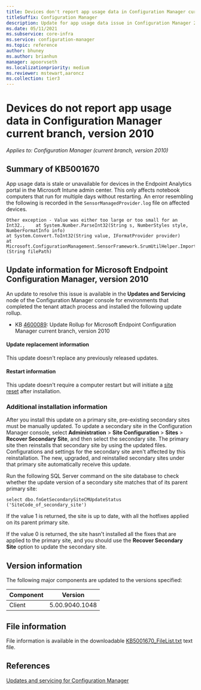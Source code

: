 ```yaml
---
title: Devices don't report app usage data in Configuration Manager current branch, version 2010
titleSuffix: Configuration Manager
description: Update for app usage data issue in Configuration Manager 2010
ms.date: 05/11/2021
ms.subservice: core-infra
ms.service: configuration-manager
ms.topic: reference
author: bhuney
ms.author: brianhun
manager: apoorvseth
ms.localizationpriority: medium
ms.reviewer: mstewart,aaroncz 
ms.collection: tier3
---
```

# Devices do not report app usage data in Configuration Manager current branch, version 2010

*Applies to: Configuration Manager (current branch, version 2010)*

## Summary of KB5001670
App usage data is stale or unavailable for devices in the Endpoint Analytics portal in the Microsoft Intune admin center. This only affects notebook computers that run for multiple days without restarting.
An error resembling the following is recorded in the `SensorManagedProvider.log` file on affected devices.
   ```text
   Other exception - Value was either too large or too small for an Int32.,    at System.Number.ParseInt32(String s, NumberStyles style, NumberFormatInfo info)
   at System.Convert.ToInt32(String value, IFormatProvider provider)
   at Microsoft.ConfigurationManagement.SensorFramework.SrumUtilHelper.ImportCsvToDataTable[T](String filePath)
   ```

## Update information for Microsoft Endpoint Configuration Manager, version 2010
An update to resolve this issue is available in the **Updates and Servicing** node of the Configuration Manager console for environments that completed the tenant attach process and installed the following update rollup.
- KB [4600089](../../hotfix/2010/4600089.md): Update Rollup for Microsoft Endpoint Configuration Manager current branch, version 2010

#### Update replacement information

This update doesn't replace any previously released updates.

#### Restart information

This update doesn't require a computer restart but will initiate a [site reset](../../core/servers/manage/modify-your-infrastructure.md#bkmk_reset) after installation.

### Additional installation information

After you install this update on a primary site, pre-existing secondary sites must be manually updated. To update a secondary site in the Configuration Manager console, select **Administration** > **Site Configuration** > **Sites** >  **Recover Secondary Site**, and then select the secondary site. The primary site then reinstalls that secondary site by using the updated files. Configurations and settings for the secondary site aren't affected by this reinstallation. The new, upgraded, and reinstalled secondary sites under that primary site automatically receive this update.

Run the following SQL Server command on the site database to check whether the update version of a secondary site matches that of its parent primary site:
   ```code
   select dbo.fnGetSecondarySiteCMUpdateStatus ('SiteCode_of_secondary_site')
   ```
If the value 1 is returned, the site is up to date, with all the hotfixes applied on its parent primary site.

If the value 0 is returned, the site hasn't installed all the fixes that are applied to the primary site, and you should use the **Recover Secondary Site** option to update the secondary site.

## Version information
The following major components are updated to the versions specified:

|Component |Version |
|---|---|
| Client | 5.00.9040.1048 |

## File information
File information is available in the downloadable [KB5001670_FileList.txt](https://aka.ms/KB5001670_FileList) text file.

## References
[Updates and servicing for Configuration Manager](../../core/servers/manage/updates.md)